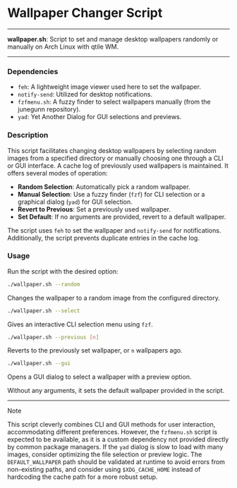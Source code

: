 # Wallpaper Changer Script

---

**wallpaper.sh**: Script to set and manage desktop wallpapers randomly or manually on Arch Linux with qtile WM.

---

### Dependencies

- `feh`: A lightweight image viewer used here to set the wallpaper.
- `notify-send`: Utilized for desktop notifications.
- `fzfmenu.sh`: A fuzzy finder to select wallpapers manually (from the junegunn repository).
- `yad`: Yet Another Dialog for GUI selections and previews.

### Description

This script facilitates changing desktop wallpapers by selecting random images from a specified directory or manually choosing one through a CLI or GUI interface. A cache log of previously used wallpapers is maintained. It offers several modes of operation:

- **Random Selection**: Automatically pick a random wallpaper.
- **Manual Selection**: Use a fuzzy finder (`fzf`) for CLI selection or a graphical dialog (`yad`) for GUI selection.
- **Revert to Previous**: Set a previously used wallpaper.
- **Set Default**: If no arguments are provided, revert to a default wallpaper.

The script uses `feh` to set the wallpaper and `notify-send` for notifications. Additionally, the script prevents duplicate entries in the cache log.

### Usage

Run the script with the desired option:

```bash
./wallpaper.sh --random
```

Changes the wallpaper to a random image from the configured directory.

```bash
./wallpaper.sh --select
```

Gives an interactive CLI selection menu using `fzf`.

```bash
./wallpaper.sh --previous [n]
```

Reverts to the previously set wallpaper, or `n` wallpapers ago.

```bash
./wallpaper.sh --gui
```

Opens a GUI dialog to select a wallpaper with a preview option.

Without any arguments, it sets the default wallpaper provided in the script.

---

> [!NOTE]
> This script cleverly combines CLI and GUI methods for user interaction, accommodating different preferences. However, the `fzfmenu.sh` script is expected to be available, as it is a custom dependency not provided directly by common package managers. If the `yad` dialog is slow to load with many images, consider optimizing the file selection or preview logic. The `DEFAULT_WALLPAPER` path should be validated at runtime to avoid errors from non-existing paths, and consider using `$XDG_CACHE_HOME` instead of hardcoding the cache path for a more robust setup.